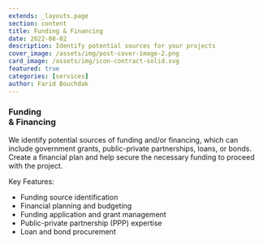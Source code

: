 ```yaml
---
extends: _layouts.page
section: content
title: Funding & Financing
date: 2022-08-02
description: Identify potential sources for your projects
cover_image: /assets/img/post-cover-image-2.png
card_image: /assets/img/icon-contract-solid.svg
featured: true
categories: [services]
author: Farid Bouchdak
---
```


### Funding<br/>& Financing

We identify potential sources of funding and/or financing, which can include government grants, public-private partnerships, loans, or bonds. Create a financial plan and help secure the necessary funding to proceed with the project.

Key Features:

- Funding source identification
- Financial planning and budgeting
- Funding application and grant management
- Public-private partnership (PPP) expertise
- Loan and bond procurement
